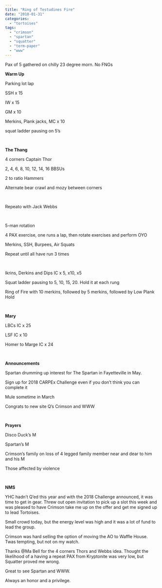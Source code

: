```yaml
---
title: "Ring of Testudines Fire"
date: "2018-01-31"
categories: 
  - "tortoises"
tags: 
  - "crimson"
  - "spartan"
  - "squatter"
  - "term-paper"
  - "www"
---
```


Pax of 5 gathered on chilly 23 degree morn. No FNGs

**Warm Up**

Parking lot lap

SSH x 15

IW x 15

GM x 10

Merkins, Plank jacks, MC x 10

squat ladder pausing on 5’s

 

**The Thang**

4 corners Captain Thor

2, 4, 6, 8, 10, 12, 14, 16 BBSUs

2 to ratio Hammers

Alternate bear crawl and mozy between corners

 

Repeato with Jack Webbs

 

5-man rotation

4 PAX exercise, one runs a lap, then rotate exercises and perform OYO

Merkins, SSH, Burpees, Air Squats

Repeat until all have run 3 times

 

Ikrins, Derkins and Dips IC x 5, x10, x5

Squat ladder pausing to 5, 10, 15, 20. Hold it at each rung

Ring of Fire with 10 merkins, followed by 5 merkins, followed by Low Plank Hold

 

**Mary**

LBCs IC x 25

LSF IC x 10

Homer to Marge IC x 24

 

**Announcements**

Spartan drumming up interest for The Spartan in Fayetteville in May.

Sign up for 2018 CARPEx Challenge even if you don’t think you can complete it

Mule sometime in March

Congrats to new site Q’s Crimson and WWW

 

**Prayers**

Disco Duck’s M

Spartan’s M

Crimson’s family on loss of 4 legged family member near and dear to him and his M

Those affected by violence

 

**NMS**

YHC hadn’t Q’ed this year and with the 2018 Challenge announced, it was time to get in gear. Threw out open invitation to pick up a slot this week and was pleased to have Crimson take me up on the offer and get me signed up to lead Tortoises.

Small crowd today, but the energy level was high and it was a lot of fund to lead the group.

Crimson was hard selling the option of moving the AO to Waffle House. Twas tempting, but not on my watch.

Thanks @Ma Bell for the 4 corners Thors and Webbs idea. Thought the likelihood of a having a repeat PAX from Kryptonite was very low, but Squatter proved me wrong.

Great to see Spartan and WWW.

Always an honor and a privilege.
